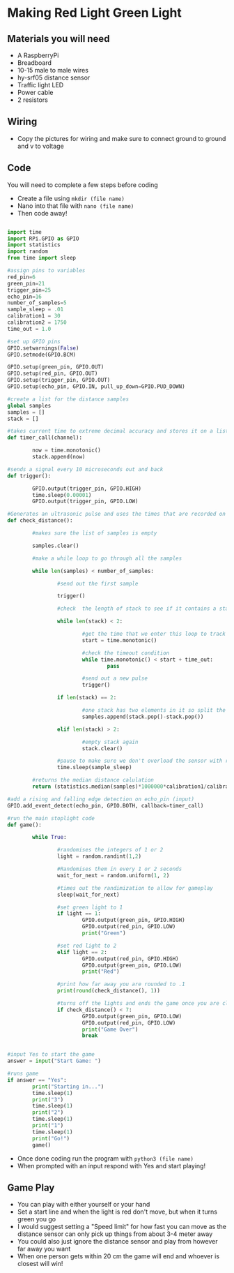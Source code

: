 # Making Red Light Green Light

## **Materials you will need**
- A RaspberryPi
- Breadboard
- 10-15 male to male wires
- hy-srf05 distance sensor
- Traffic light LED
- Power cable
- 2 resistors

## **Wiring**
- Copy the pictures for wiring and make sure to connect ground to ground and v to voltage

## **Code**
You will need to complete a few steps before coding
- Create a file using ```mkdir (file name)```
- Nano into that file with ```nano (file name)```
- Then code away!

```python

import time
import RPi.GPIO as GPIO
import statistics
import random
from time import sleep

#assign pins to variables
red_pin=6
green_pin=21
trigger_pin=25
echo_pin=16
number_of_samples=5
sample_sleep = .01
calibration1 = 30
calibration2 = 1750
time_out = 1.0

#set up GPIO pins
GPIO.setwarnings(False)
GPIO.setmode(GPIO.BCM)

GPIO.setup(green_pin, GPIO.OUT)
GPIO.setup(red_pin, GPIO.OUT)
GPIO.setup(trigger_pin, GPIO.OUT)
GPIO.setup(echo_pin, GPIO.IN, pull_up_down=GPIO.PUD_DOWN)

#create a list for the distance samples
global samples
samples = []
stack = []

#takes current time to extreme decimal accuracy and stores it on a list called stack
def timer_call(channel):

        now = time.monotonic()
        stack.append(now)

#sends a signal every 10 microseconds out and back
def trigger():

        GPIO.output(trigger_pin, GPIO.HIGH)
        time.sleep(0.00001)
        GPIO.output(trigger_pin, GPIO.LOW)

#Generates an ultrasonic pulse and uses the times that are recorded on the stack to calculate the distance
def check_distance():

        #makes sure the list of samples is empty

        samples.clear()

        #make a while loop to go through all the samples

        while len(samples) < number_of_samples:

                #send out the first sample

                trigger()

                #check  the length of stack to see if it contains a start and end time. Wait until 2 items in the list

                while len(stack) < 2:

                        #get the time that we enter this loop to track for timeout
                        start = time.monotonic()

                        #check the timeout condition
                        while time.monotonic() < start + time_out:
                                pass

                        #send out a new pulse
                        trigger()

                if len(stack) == 2:

                        #one stack has two elements in it so split the difference
                        samples.append(stack.pop()-stack.pop())

                elif len(stack) > 2:

                        #empty stack again
                        stack.clear()

                #pause to make sure we don't overload the sensor with requests
                time.sleep(sample_sleep)

        #returns the median distance calulation
        return (statistics.median(samples)*1000000*calibration1/calibration2)

#add a rising and falling edge detection on echo_pin (input)
GPIO.add_event_detect(echo_pin, GPIO.BOTH, callback=timer_call)

#run the main stoplight code
def game():

        while True:

                #randomises the integers of 1 or 2
                light = random.randint(1,2)

                #Randomises them in every 1 or 2 seconds
                wait_for_next = random.uniform(1, 2)

                #times out the randimization to allow for gameplay
                sleep(wait_for_next)

                #set green light to 1
                if light == 1:
                        GPIO.output(green_pin, GPIO.HIGH)
                        GPIO.output(red_pin, GPIO.LOW)
                        print("Green")

                #set red light to 2
                elif light == 2:
                        GPIO.output(red_pin, GPIO.HIGH)
                        GPIO.output(green_pin, GPIO.LOW)
                        print("Red")

                #print how far away you are rounded to .1
                print(round(check_distance(), 1))

                #turns off the lights and ends the game once you are closer than 7cm
                if check_distance() < 7:
                        GPIO.output(green_pin, GPIO.LOW)
                        GPIO.output(red_pin, GPIO.LOW)
                        print("Game Over")
                        break


#input Yes to start the game
answer = input("Start Game: ")

#runs game
if answer == "Yes":
        print("Starting in...")
        time.sleep(1)
        print("3")
        time.sleep(1)
        print("2")
        time.sleep(1)
        print("1")
        time.sleep(1)
        print("Go!")
        game()
```

- Once done coding run the program with ```python3 (file name)```
- When prompted with an input respond with Yes and start playing!

## **Game Play**
- You can play with either yourself or your hand
- Set a start line and when the light is red don't move, but when it turns green you go
- I would suggest setting a "Speed limit" for how fast you can move as the distance sensor can only pick up things from about 3-4 meter away
- You could also just ignore the distance sensor and play from however far away you want
- When one person gets within 20 cm the game will end and whoever is closest will win!
